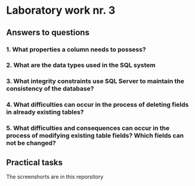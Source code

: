 

# Laboratory work nr. 3

## Answers to questions

### 1. What properties a column needs to possess?

### 2. What are the data types used in the SQL system

### 3. What integrity constraints use SQL Server to maintain the consistency of the database?

### 4. What difficulties can occur in the process of deleting fields in already existing tables?

### 5. What difficulties and consequences can occur in the process of modifying existing table fields? Which fields can not be changed?

## Practical tasks
The screenshorts are in this reporsitory
